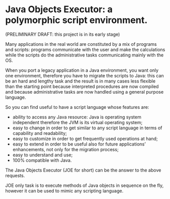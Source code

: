 # Java Objects Executor: a polymorphic script environment.
(PRELIMINARY DRAFT: this project is in its early stage)

Many applications in the real world are constituted by a mix of programs and scripts: programs communicate with the user and make the calculations while the scripts do the administrative tasks communicating mainly with the OS.

When you port a legacy application in a Java environment, you want only one environment, therefore you have to migrate the scripts to Java: this can be an hard and lengthy task and the result is in many cases less flexible than the starting point because interpreted procedures are now compiled and because administrative tasks are now handled using a general purpose language.

So you can find useful to have a script language whose features are:

- ability to access any Java resource: Java is operating system independent therefore the JVM is its virtual operating system;
- easy to change in order to get similar to any script language in terms of capability and readability;
- easy to customize in order to get frequently used operations at hand;
- easy to extend in order to be useful also for future applications’ enhancements, not only for the migration process;
- easy to understand and use;
- 100% compatible with Java.

The Java Objects Executor (JOE for short) can be the answer to the above requests.

JOE only task is to execute methods of Java objects in sequence on the fly, however it can be used to mimic any scripting language.
